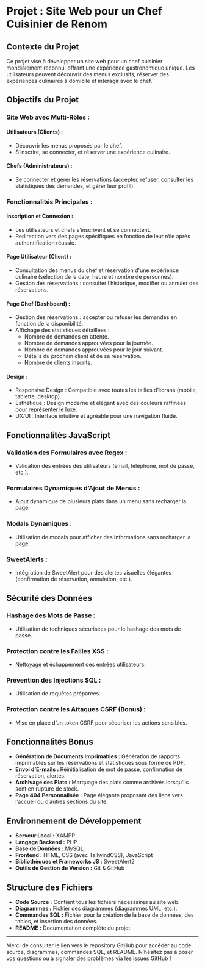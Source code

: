 # Projet : Site Web pour un Chef Cuisinier de Renom

## Contexte du Projet

Ce projet vise à développer un site web pour un chef cuisinier mondialement reconnu, offrant une expérience gastronomique unique. Les utilisateurs peuvent découvrir des menus exclusifs, réserver des expériences culinaires à domicile et interagir avec le chef.

## Objectifs du Projet

### Site Web avec Multi-Rôles :

#### Utilisateurs (Clients) :
- Découvrir les menus proposés par le chef.
- S’inscrire, se connecter, et réserver une expérience culinaire.

#### Chefs (Administrateurs) :
- Se connecter et gérer les réservations (accepter, refuser, consulter les statistiques des demandes, et gérer leur profil).

### Fonctionnalités Principales :

#### Inscription et Connexion :
- Les utilisateurs et chefs s’inscrivent et se connectent.
- Redirection vers des pages spécifiques en fonction de leur rôle après authentification réussie.

#### Page Utilisateur (Client) :
- Consultation des menus du chef et réservation d'une expérience culinaire (sélection de la date, heure et nombre de personnes).
- Gestion des réservations : consulter l’historique, modifier ou annuler des réservations.

#### Page Chef (Dashboard) :
- Gestion des réservations : accepter ou refuser les demandes en fonction de la disponibilité.
- Affichage des statistiques détaillées :
  - Nombre de demandes en attente.
  - Nombre de demandes approuvées pour la journée.
  - Nombre de demandes approuvées pour le jour suivant.
  - Détails du prochain client et de sa réservation.
  - Nombre de clients inscrits.

#### Design :
- Responsive Design : Compatible avec toutes les tailles d’écrans (mobile, tablette, desktop).
- Esthétique : Design moderne et élégant avec des couleurs raffinées pour représenter le luxe.
- UX/UI : Interface intuitive et agréable pour une navigation fluide.

## Fonctionnalités JavaScript

### Validation des Formulaires avec Regex :
- Validation des entrées des utilisateurs (email, téléphone, mot de passe, etc.).

### Formulaires Dynamiques d’Ajout de Menus :
- Ajout dynamique de plusieurs plats dans un menu sans recharger la page.

### Modals Dynamiques :
- Utilisation de modals pour afficher des informations sans recharger la page.

### SweetAlerts :
- Intégration de SweetAlert pour des alertes visuelles élégantes (confirmation de réservation, annulation, etc.).

## Sécurité des Données

### Hashage des Mots de Passe :
- Utilisation de techniques sécurisées pour le hashage des mots de passe.

### Protection contre les Failles XSS :
- Nettoyage et échappement des entrées utilisateurs.

### Prévention des Injections SQL :
- Utilisation de requêtes préparées.

### Protection contre les Attaques CSRF (Bonus) :
- Mise en place d’un token CSRF pour sécuriser les actions sensibles.

## Fonctionnalités Bonus

- **Génération de Documents Imprimables :** Génération de rapports imprimables sur les réservations et statistiques sous forme de PDF.
- **Envoi d’E-mails :** Réinitialisation de mot de passe, confirmation de réservation, alertes.
- **Archivage des Plats :** Marquage des plats comme archivés lorsqu’ils sont en rupture de stock.
- **Page 404 Personnalisée :** Page élégante proposant des liens vers l’accueil ou d’autres sections du site.

## Environnement de Développement

- **Serveur Local :** XAMPP
- **Langage Backend :** PHP
- **Base de Données :** MySQL
- **Frontend :** HTML, CSS (avec TailwindCSS), JavaScript
- **Bibliothèques et Frameworks JS :** SweetAlert2
- **Outils de Gestion de Version :** Git & GitHub

## Structure des Fichiers

- **Code Source :** Contient tous les fichiers nécessaires au site web.
- **Diagrammes :** Fichier des diagrammes (diagrammes UML, etc.).
- **Commandes SQL :** Fichier pour la création de la base de données, des tables, et insertion des données.
- **README :** Documentation complète du projet.

---

Merci de consulter le lien vers le repository GitHub pour accéder au code source, diagrammes, commandes SQL, et README. N’hésitez pas à poser vos questions ou à signaler des problèmes via les issues GitHub !
